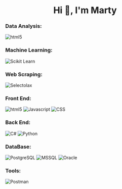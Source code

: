 <h1 align="center">Hi 👋, I'm Marty </h1>

<h3 align="left">Data Analysis:</h3>
<p align="left"> 
<img alt="html5" src="https://img.shields.io/badge/-Pandas-311C87?style=flat-square&logo=pandas&logoColor=white" />
<h3 align="left">Machine Learning:</h3>
<p align="left">
<img alt="Scikit Learn" src="https://img.shields.io/badge/-Scikit Learn-F19825?style=flat-square&logo=scikitlearn&logoColor=black" />
</p>

<h3 align="left"> Web Scraping:</h3>
<p align="left">
<img alt="Selectolax" src="https://img.shields.io/badge/-Selectolax-0080FF?style=flat-square&logo=&logoColor=white" />
</p>

<h3 align="left">Front End:</h3>
<p align="left">
<img alt="html5" src="https://img.shields.io/badge/-HTML5-E34F26?style=flat-square&logo=html5&logoColor=white" />&nbsp;<img alt="Javascript" src="https://img.shields.io/badge/-JS-f7df1c?style=flat-square&logo=javascript&logoColor=black" />&nbsp;<img alt="CSS" src="https://img.shields.io/badge/-CSS-3377BB?style=flat-square&logo=css&logoColor=white" />
</p>

<h3 align="left">Back End:</h3>
<p align="left"> 
<img alt="C#" src="https://img.shields.io/badge/-C Sharp-733296?style=flat-square&logo=dotnet&logoColor=white" />&nbsp;<img alt="Python" src="https://img.shields.io/badge/-Python-4C7FB0?style=flat-square&logo=python&logoColor=white" />
</p>

<h3 align="left">DataBase:</h3>
<p align="left"> 
<img alt="PostgreSQL" src="https://img.shields.io/badge/-PostgreSQL-E34F26?style=flat-square&logo=postgresql&logoColor=white" />&nbsp;<img alt="MSSQL" src="https://img.shields.io/badge/-MSSQL-F9BA08?style=flat-square&logo=&logoColor=black" />&nbsp;<img alt="Oracle" src="https://img.shields.io/badge/-Oracle-F40000?style=flat-square&logo=&logoColor=fff" />
</p>

<h3 align="left">Tools:</h3>
<p align="left">
<img alt="Postman" src="https://img.shields.io/badge/-Postman-E34F26?style=flat-square&logo=postman&logoColor=white" />
</p>
